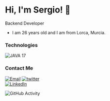 
# Hi, I'm Sergio! 👋

Backend Developer 

- I am 26 years old and I am from Lorca, Murcia.


### Technologies
![JAVA 17](https://img.shields.io/badge/Java-JDK%2017-orange)

### Contact Me
<a href="sergiomartinez2m@gmail.com"><img alt="Email" src="https://img.shields.io/badge/Gmail-sergiomartinez2m@gmail.com-blue?style=flat-square&logo=gmail"></a>
<a href="https://twitter.com/Sergio2697sm"><img alt="twitter" src="https://img.shields.io/badge/twitter-Sergio2697sm-blue?style=flat-square&logo=twitter"></a>  
<a href="https://www.linkedin.com/in/sergio-martinez-martinez-474152125/"><img alt="LinkedIn" src="https://img.shields.io/badge/Sergio Martinez-LinkedIn-blue?style=flat-square&logo=Linkedin&logoColor=white&link="></a>

![GitHub Activity](https://github-readme-stats.vercel.app/api?username=ser2697sm&show_icons=true)
